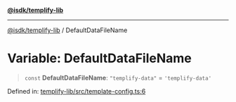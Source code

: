 [**@isdk/templify-lib**](../README.md)

***

[@isdk/templify-lib](../globals.md) / DefaultDataFileName

# Variable: DefaultDataFileName

> `const` **DefaultDataFileName**: `"templify-data"` = `'templify-data'`

Defined in: [templify-lib/src/template-config.ts:6](https://github.com/isdk/templify-lib.js/blob/a5ba1d5b12827ec345476be84dc8b8526ad30e2c/src/template-config.ts#L6)
